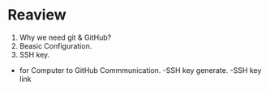 # Reaview

1. Why we need git & GitHub?
2. Beasic Configuration.
3. SSH key.<br/>
- for Computer to GitHub Commmunication.
-SSH key generate.
-SSH key link
